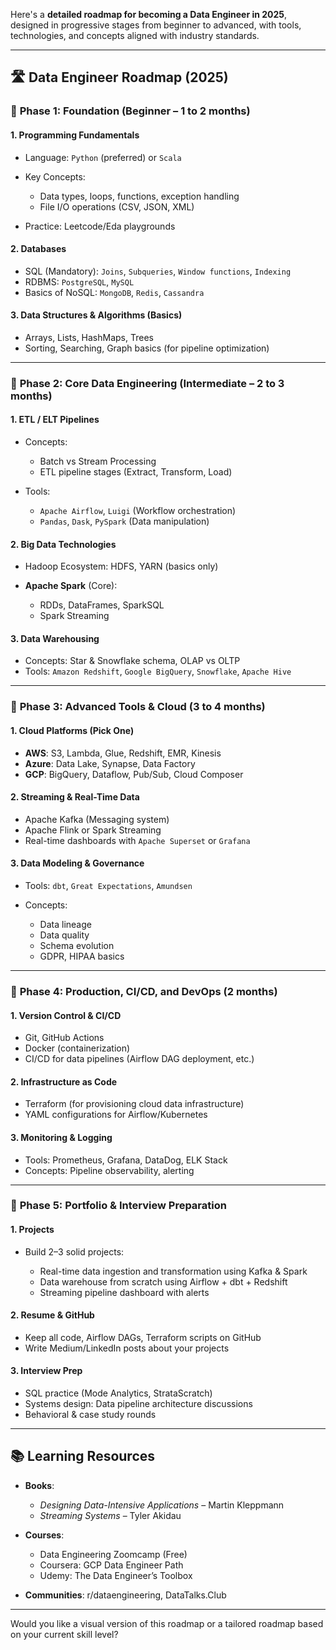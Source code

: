 Here's a **detailed roadmap for becoming a Data Engineer in 2025**, designed in progressive stages from beginner to advanced, with tools, technologies, and concepts aligned with industry standards.

---

## 🛣️ **Data Engineer Roadmap (2025)**

### 📌 **Phase 1: Foundation (Beginner – 1 to 2 months)**

#### 1. **Programming Fundamentals**

* Language: `Python` (preferred) or `Scala`
* Key Concepts:

  * Data types, loops, functions, exception handling
  * File I/O operations (CSV, JSON, XML)
* Practice: Leetcode/Eda playgrounds

#### 2. **Databases**

* SQL (Mandatory): `Joins`, `Subqueries`, `Window functions`, `Indexing`
* RDBMS: `PostgreSQL`, `MySQL`
* Basics of NoSQL: `MongoDB`, `Redis`, `Cassandra`

#### 3. **Data Structures & Algorithms (Basics)**

* Arrays, Lists, HashMaps, Trees
* Sorting, Searching, Graph basics (for pipeline optimization)

---

### 📌 **Phase 2: Core Data Engineering (Intermediate – 2 to 3 months)**

#### 1. **ETL / ELT Pipelines**

* Concepts:

  * Batch vs Stream Processing
  * ETL pipeline stages (Extract, Transform, Load)
* Tools:

  * `Apache Airflow`, `Luigi` (Workflow orchestration)
  * `Pandas`, `Dask`, `PySpark` (Data manipulation)

#### 2. **Big Data Technologies**

* Hadoop Ecosystem: HDFS, YARN (basics only)
* **Apache Spark** (Core):

  * RDDs, DataFrames, SparkSQL
  * Spark Streaming

#### 3. **Data Warehousing**

* Concepts: Star & Snowflake schema, OLAP vs OLTP
* Tools: `Amazon Redshift`, `Google BigQuery`, `Snowflake`, `Apache Hive`

---

### 📌 **Phase 3: Advanced Tools & Cloud (3 to 4 months)**

#### 1. **Cloud Platforms (Pick One)**

* **AWS**: S3, Lambda, Glue, Redshift, EMR, Kinesis
* **Azure**: Data Lake, Synapse, Data Factory
* **GCP**: BigQuery, Dataflow, Pub/Sub, Cloud Composer

#### 2. **Streaming & Real-Time Data**

* Apache Kafka (Messaging system)
* Apache Flink or Spark Streaming
* Real-time dashboards with `Apache Superset` or `Grafana`

#### 3. **Data Modeling & Governance**

* Tools: `dbt`, `Great Expectations`, `Amundsen`
* Concepts:

  * Data lineage
  * Data quality
  * Schema evolution
  * GDPR, HIPAA basics

---

### 📌 **Phase 4: Production, CI/CD, and DevOps (2 months)**

#### 1. **Version Control & CI/CD**

* Git, GitHub Actions
* Docker (containerization)
* CI/CD for data pipelines (Airflow DAG deployment, etc.)

#### 2. **Infrastructure as Code**

* Terraform (for provisioning cloud data infrastructure)
* YAML configurations for Airflow/Kubernetes

#### 3. **Monitoring & Logging**

* Tools: Prometheus, Grafana, DataDog, ELK Stack
* Concepts: Pipeline observability, alerting

---

### 📌 **Phase 5: Portfolio & Interview Preparation**

#### 1. **Projects**

* Build 2–3 solid projects:

  * Real-time data ingestion and transformation using Kafka & Spark
  * Data warehouse from scratch using Airflow + dbt + Redshift
  * Streaming pipeline dashboard with alerts

#### 2. **Resume & GitHub**

* Keep all code, Airflow DAGs, Terraform scripts on GitHub
* Write Medium/LinkedIn posts about your projects

#### 3. **Interview Prep**

* SQL practice (Mode Analytics, StrataScratch)
* Systems design: Data pipeline architecture discussions
* Behavioral & case study rounds

---

## 📚 **Learning Resources**

* **Books**:

  * *Designing Data-Intensive Applications* – Martin Kleppmann
  * *Streaming Systems* – Tyler Akidau
* **Courses**:

  * Data Engineering Zoomcamp (Free)
  * Coursera: GCP Data Engineer Path
  * Udemy: The Data Engineer’s Toolbox
* **Communities**: r/dataengineering, DataTalks.Club

---

Would you like a visual version of this roadmap or a tailored roadmap based on your current skill level?
